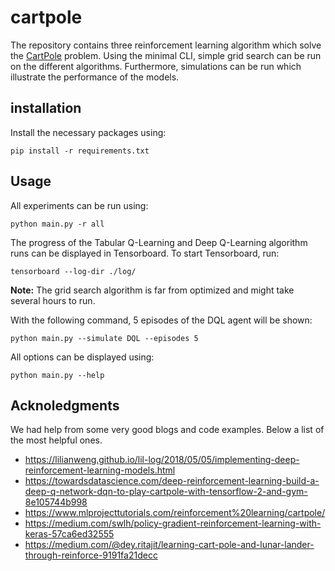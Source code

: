 # cartpole

The repository contains three reinforcement learning algorithm which solve the [CartPole](https://gym.openai.com/envs/CartPole-v0/) problem. Using the minimal CLI, simple grid search can be run on the different algorithms. Furthermore, simulations can be run which illustrate the performance of the models.

## installation
Install the necessary packages using:
```
pip install -r requirements.txt
```

## Usage
All experiments can be run using:
```
python main.py -r all
```
The progress of the Tabular Q-Learning and Deep Q-Learning algorithm runs can be displayed in Tensorboard. To start Tensorboard, run:
```
tensorboard --log-dir ./log/
```
**Note:** The grid search algorithm is far from optimized and might take several hours to run.



With the following command, 5 episodes of the DQL agent will be shown:
```
python main.py --simulate DQL --episodes 5
```
All options can be displayed using:
```
python main.py --help
```
## Acknoledgments
We had help from some very good blogs and code examples. Below a list of the most helpful ones.

- https://lilianweng.github.io/lil-log/2018/05/05/implementing-deep-reinforcement-learning-models.html
- https://towardsdatascience.com/deep-reinforcement-learning-build-a-deep-q-network-dqn-to-play-cartpole-with-tensorflow-2-and-gym-8e105744b998
- https://www.mlprojecttutorials.com/reinforcement%20learning/cartpole/
- https://medium.com/swlh/policy-gradient-reinforcement-learning-with-keras-57ca6ed32555
- https://medium.com/@dey.ritajit/learning-cart-pole-and-lunar-lander-through-reinforce-9191fa21decc
